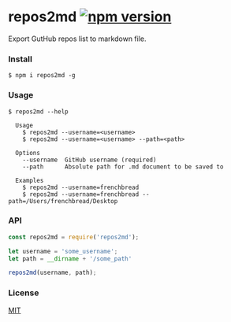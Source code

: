 # repos2md [![npm version](https://badge.fury.io/js/repos2md.svg)](https://badge.fury.io/js/repos2md)

Export GutHub repos list to markdown file.

### Install

```
$ npm i repos2md -g
```

### Usage

```
$ repos2md --help

  Usage
    $ repos2md --username=<username>
    $ repos2md --username=<username> --path=<path>

  Options
    --username  GitHub username (required)
    --path      Absolute path for .md document to be saved to

  Examples
    $ repos2md --username=frenchbread
    $ repos2md --username=frenchbread --path=/Users/frenchbread/Desktop
```

### API

```javascript
const repos2md = require('repos2md');

let username = 'some_username';
let path = __dirname + '/some_path'

repos2md(username, path);
```

### License

[MIT](https://github.com/frenchbread/repos2md/blob/master/LICENSE)
